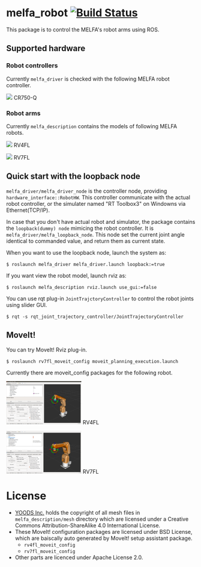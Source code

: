 # melfa_robot [![Build Status](https://travis-ci.com/tork-a/melfa_robot.svg?token=Eg7EHKJ8kwE5VZs6TwDp&branch=master)](https://travis-ci.com/tork-a/melfa_robot)

This package is to control the MELFA's robot arms using ROS.

## Supported hardware

### Robot controllers

Currently `melfa_driver` is checked with the following MELFA robot
controller.

<img src="http://www.mitsubishielectric.co.jp/fa/products/rbt/robot/pmerit/common/img/src/s_cr750_751.jpg" width="200x"> CR750-Q 

### Robot arms

Currently `melfa_description` contains the models of following MELFA robots.

<img src="http://www.mitsubishielectric.co.jp/fa/products/rbt/robot/pmerit/common/img/src/s_4f.jpg" width="200x"> RV4FL

<img src="http://www.mitsubishielectric.co.jp/fa/products/rbt/robot/pmerit/common/img/src/s_7f.jpg" width="200x"> RV7FL

## Quick start with the loopback node

`melfa_driver/melfa_driver_node` is the controller node, providing
`hardware_interface::RobotHW`. This controller communicate with the
actual robot controller, or the simulater named "RT Toolbox3" on
Windowns via Ethernet(TCP/IP).

In case that you don't have actual robot and simulator, the package
contains the `loopback(dummy) node` mimicing the robot controller. It is 
`melfa_driver/melfa_loopback_node`. This node set the current joint angle identical to commanded value, and return them as current state.

When you want to use the loopback node, launch the system as:

```
$ roslaunch melfa_driver melfa_driver.launch loopback:=true
```

If you want view the robot model, launch rviz as:

```
$ roslaunch melfa_description rviz.launch use_gui:=false
```

You can use rqt plug-in `JointTrajctoryController` to control the
robot joints using slider GUI.

```
$ rqt -s rqt_joint_trajectory_controller/JointTrajectoryController
```

## MoveIt!

You can try MoveIt! Rviz plug-in.

```
$ roslaunch rv7fl_moveit_config moveit_planning_execution.launch 
```

Currently there are moveit_config packages for the following robot.

<img src="img/moveit_rv4fl.png" width="200x"> RV4FL

<img src="img/moveit_rv7fl.png" width="200x"> RV7FL

# License

- [YOODS Inc.](https://www.yoods.co.jp/) holds the copyright of all
  mesh files in ``melfa_description/mesh`` directory which are
  licensed under a Creative Commons Attribution-ShareAlike 4.0
  International License.
- These MoveIt! configuration packages are licensed under BSD License,
  which are baiscally auto generated by MoveIt! setup assistant
  package.
    - ``rv4fl_moveit_config``
    - ``rv7fl_moveit_config``
- Other parts are licenced under Apache License 2.0.
